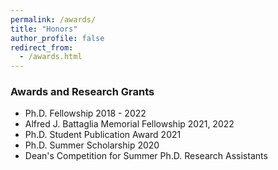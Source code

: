 ```yaml
---
permalink: /awards/
title: "Honors"
author_profile: false
redirect_from: 
  - /awards.html
---
```


### Awards and Research Grants

* Ph.D. Fellowship 2018 - 2022
* Alfred J. Battaglia Memorial Fellowship 2021, 2022
* Ph.D. Student Publication Award 2021
* Ph.D. Summer Scholarship 2020
* Dean's Competition for Summer Ph.D. Research Assistants
